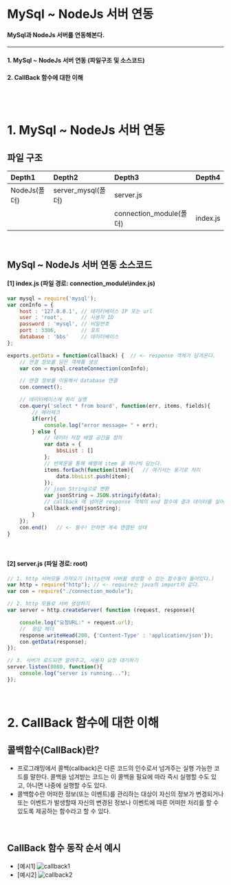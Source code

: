 # MySql ~ NodeJs 서버 연동
#### MySql과 NodeJs 서버를 연동해본다.
---
#### 1. MySql ~ NodeJs 서버 연동 (파일구조 및 소스코드)
#### 2. CallBack 함수에 대한 이해

<br>
<br>

# 1. MySql ~ NodeJs 서버 연동
## 파일 구조
| Depth1 | Depth2 | Depth3 | Depth4 |
| :---- | :---- | :---- | :---- |
| NodeJs(폴더) | server_mysql(폴더) | server.js |   |
|   |   | connection_module(폴더) | index.js |

<br>

## MySql ~ NodeJs 서버 연동 소스코드
#### [1] index.js (파일 경로: connection_module\index.js)

```JavaScript
var mysql = require('mysql');
var conInfo = {
	host : '127.0.0.1',	// 데이터베이스 IP 또는 url
	user : 'root',		// 사용자 ID
	password : 'mysql',	// 비밀번호
	port : 3306,		// 포트
	database : 'bbs'	// 데이터베이스
};

exports.getData = function(callback) {	// <- response 객체가 담겨온다.
	// 연결 정보를 담은 객체를 생성
	var con = mysql.createConnection(conInfo);

	// 연결 정보를 이용해서 database 연결
	con.connect();

	// 데이터베이스에 쿼리 실행
	con.query('select * from board', function(err, items, fields){
		// 에러체크
		if(err){
			console.log("error message= " + err);
		} else {
			// 데이터 저장 배열 공간을 정의
			var data = {
				bbsList : []
			};
			// 반복문을 통해 배열에 item 을 하나씩 담는다.
			items.forEach(function(item){	// 여기서는 동기로 처리
				data.bbsList.push(item);
			});
			// json String으로 변환
			var jsonString = JSON.stringify(data);
			// callback 에 넘어온 response 객체의 end 함수에 결과 데이터를 실어 보낸다.
			callback.end(jsonString);
		}
	});
	con.end()	// <- 필수! 안하면 계속 연결된 상태
}
```

<br>

#### [2] server.js (파일 경로: root)
```JavaScript
// 1. http 서버모듈 가져오기 (http안에 서버를 생성할 수 있는 함수들이 들어있다.)
var http = require("http");	// <- require는 java의 import와 같다.
var con = require("./connection_module");

// 2. http 모듈로 서버 생성하기
var server = http.createServer( function (request, response){

	console.log("요청URL:" + request.url);
	//  응답 헤더
	response.writeHead(200, {'Content-Type' : 'application/json'});
	con.getData(response);
});

// 3. 서버가 로드되면 알려주고, 사용자 요청 대기하기
server.listen(8080, function(){
	console.log("server is running...");
});
```

<br>

# 2. CallBack 함수에 대한 이해
## 콜백함수(CallBack)란?
- 프로그래밍에서 콜백(callback)은 다른 코드의 인수로서 넘겨주는 실행 가능한 코드를 말한다. 콜백을 넘겨받는 코드는 이 콜백을 필요에 따라 즉시 실행할 수도 있고, 아니면 나중에 실행할 수도 있다.
- 콜백함수란 어떠한 정보(또는 이벤트)를 관리하는 대상이 자신의 정보가 변경되거나 또는 이벤트가 발생할때 자신의 변경된 정보나 이벤트에 따른 어떠한 처리를 할 수 있도록 제공하는 함수라고 할 수 있다.

<br>

## CallBack 함수 동작 순서 예시
- [예시1]
![callback1](https://github.com/mdy0501/Study/blob/master/NodeJs/withMySQL/graphics/callback1.jpg)
- [예시2]
![callback2](https://github.com/mdy0501/Study/blob/master/NodeJs/withMySQL/graphics/callback2.jpg)
